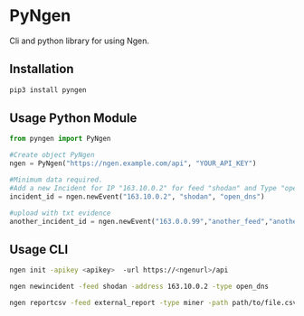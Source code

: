 PyNgen
======

Cli and python library for using Ngen.

Installation
------------

```bash
pip3 install pyngen
```

Usage Python Module
-------------------

```python
from pyngen import PyNgen

#Create object PyNgen
ngen = PyNgen("https://ngen.example.com/api", "YOUR_API_KEY")

#Minimum data required.
#Add a new Incident for IP "163.10.0.2" for feed "shodan" and Type "open_dns"
incident_id = ngen.newEvent("163.10.0.2", "shodan", "open_dns")

#upload with txt evidence
another_incident_id = ngen.newEvent("163.0.0.99","another_feed","another_incident_type", evidence_text="text_evidence", notes="Notes for this incident", impact="low", urgency="medium")

```


Usage CLI
---------

```bash
ngen init -apikey <apikey>  -url https://<ngenurl>/api
```

```bash
ngen newincident -feed shodan -address 163.10.0.2 -type open_dns
```

```bash
ngen reportcsv -feed external_report -type miner -path path/to/file.csv  -addressheader ip
```

